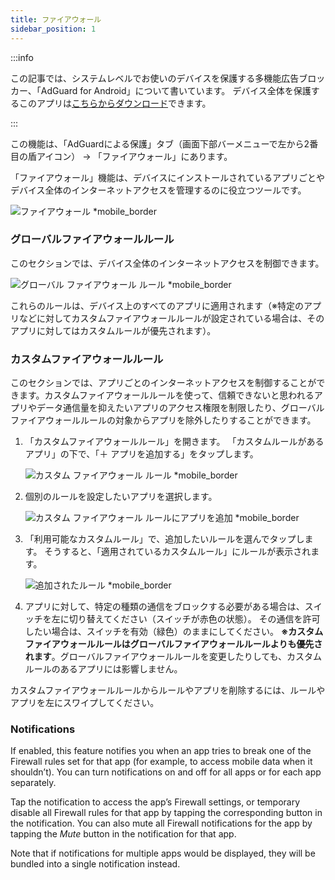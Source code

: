 ```yaml
---
title: ファイアウォール
sidebar_position: 1
---
```


:::info

この記事では、システムレベルでお使いのデバイスを保護する多機能広告ブロッカー、「AdGuard for Android」について書いています。 デバイス全体を保護するこのアプリは[こちらからダウンロード](https://agrd.io/download-kb-adblock)できます。

:::

この機能は、「AdGuardによる保護」タブ（画面下部バーメニューで左から2番目の盾アイコン） → 「ファイアウォール」にあります。

「ファイアウォール」機能は、デバイスにインストールされているアプリごとやデバイス全体のインターネットアクセスを管理するのに役立つツールです。

![ファイアウォール \*mobile\_border](https://cdn.adtidy.org/blog/new/i5y7stempFileForShare_20230614-170512.png)

### グローバルファイアウォールルール

このセクションでは、デバイス全体のインターネットアクセスを制御できます。

![グローバル ファイアウォール ルール \*mobile\_border](https://cdn.adtidy.org/blog/new/xa46aScreenshot_20230706-142041_AdGuard.jpg)

これらのルールは、デバイス上のすべてのアプリに適用されます（※特定のアプリなどに対してカスタムファイアウォールルールが設定されている場合は、そのアプリに対してはカスタムルールが優先されます）。

### カスタムファイアウォールルール

このセクションでは、アプリごとのインターネットアクセスを制御することができます。カスタムファイアウォールルールを使って、信頼できないと思われるアプリやデータ通信量を抑えたいアプリのアクセス権限を制限したり、グローバルファイアウォールルールの対象からアプリを除外したりすることができます。

1. 「カスタムファイアウォールルール」を開きます。 「カスタムルールがあるアプリ」の下で、「＋ アプリを追加する」をタップします。

   ![カスタム ファイアウォール ルール \*mobile\_border](https://cdn.adtidy.org/blog/new/blce3Screenshot_20230706-150816_AdGuard.jpg)

2. 個別のルールを設定したいアプリを選択します。

   ![カスタム ファイアウォール ルールにアプリを追加 \*mobile\_border](https://cdn.adtidy.org/blog/new/3k7kaScreenshot_20230706-150855_AdGuard.jpg)

3. 「利用可能なカスタムルール」で、追加したいルールを選んでタップします。 そうすると、「適用されているカスタムルール」にルールが表示されます。

   ![追加されたルール \*mobile\_border](https://cdn.adtidy.org/blog/new/b4cupScreenshot_20230706-151426_AdGuard.jpg)

4. アプリに対して、特定の種類の通信をブロックする必要がある場合は、スイッチを左に切り替えてください（スイッチが赤色の状態）。 その通信を許可したい場合は、スイッチを有効（緑色）のままにしてください。 **※カスタムファイアウォールルールはグローバルファイアウォールルールよりも優先されます**。グローバルファイアウォールルールを変更したりしても、カスタムルールのあるアプリには影響しません。

カスタムファイアウォールルールからルールやアプリを削除するには、ルールやアプリを左にスワイプしてください。

### Notifications

If enabled, this feature notifies you when an app tries to break one of the Firewall rules set for that app (for example, to access mobile data when it shouldn’t). You can turn notifications on and off for all apps or for each app separately.

Tap the notification to access the app’s Firewall settings, or temporary disable all Firewall rules for that app by tapping the corresponding button in the notification. You can also mute all Firewall notifications for the app by tapping the _Mute_ button in the notification for that app.

Note that if notifications for multiple apps would be displayed, they will be bundled into a single notification instead.
